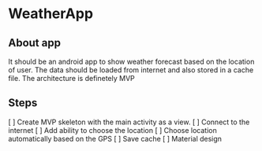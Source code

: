 # WeatherApp
## About app
It should be an android app to show weather forecast based on the location of user. The data should be loaded from internet and also stored
in a cache file. The architecture is definetely MVP
## Steps
[ ] Create MVP skeleton with the main activity as a view. 
[ ] Connect to the internet
[ ] Add ability to choose the location
[ ] Choose location automatically based on the GPS
[ ] Save cache
[ ] Material design

